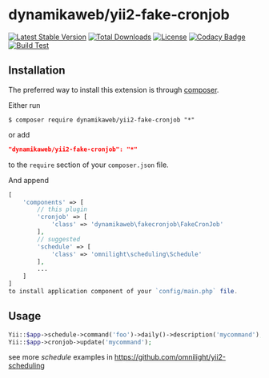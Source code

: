 dynamikaweb/yii2-fake-cronjob 
========================
[![Latest Stable Version](https://img.shields.io/github/v/release/dynamikaweb/yii2-fake-cronjob)](https://github.com/dynamikaweb/yii2-fake-cronjob/releases)
[![Total Downloads](https://poser.pugx.org/dynamikaweb/yii2-fake-cronjob/downloads)](https://packagist.org/packages/dynamikaweb/yii2-fake-cronjob)
[![License](https://img.shields.io/github/license/dynamikaweb/yii2-fake-cronjob)](https://github.com/dynamikaweb/yii2-fake-cronjob/blob/master/LICENSE)
[![Codacy Badge](https://app.codacy.com/project/badge/Grade/ef08fe9baea6467985dd6b1705e6947d)](https://www.codacy.com/gh/dynamikaweb/yii2-fake-cronjob/dashboard?utm_source=github.com&amp;utm_medium=referral&amp;utm_content=dynamikaweb/yii2-fake-cronjob&amp;utm_campaign=Badge_Grade)
[![Build Test](https://scrutinizer-ci.com/g/dynamikaweb/yii2-fake-cronjob/badges/build.png?b=master)](https://scrutinizer-ci.com/g/dynamikaweb/yii2-fake-cronjob/)

Installation
------------
The preferred way to install this extension is through [composer](http://getcomposer.org/download/).

Either run

```SHELL
$ composer require dynamikaweb/yii2-fake-cronjob "*"
```

or add

```JSON
"dynamikaweb/yii2-fake-cronjob": "*"
```

to the `require` section of your `composer.json` file.

And append

```PHP
[
    'components' => [
        // this plugin
        'cronjob' => [
            'class' => 'dynamikaweb\fakecronjob\FakeCronJob'
        ],
        // suggested
        'schedule' => [
            'class' => 'omnilight\scheduling\Schedule'
        ],
        ...
    ]
]
to install application component of your `config/main.php` file.

```

Usage
-----

```PHP
Yii::$app->schedule->command('foo')->daily()->description('mycommand');
Yii::$app->cronjob->update('mycommand');
```

see more _schedule_ examples in <https://github.com/omnilight/yii2-scheduling>